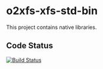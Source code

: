o2xfs-xfs-std-bin
=====

This project contains native libraries.

## Code Status

[![Build Status](https://travis-ci.com/AndreasFagschlunger/o2xfs-xfs-std-bin.svg?branch=develop)](https://travis-ci.com/AndreasFagschlunger/o2xfs-xfs-std-bin)
